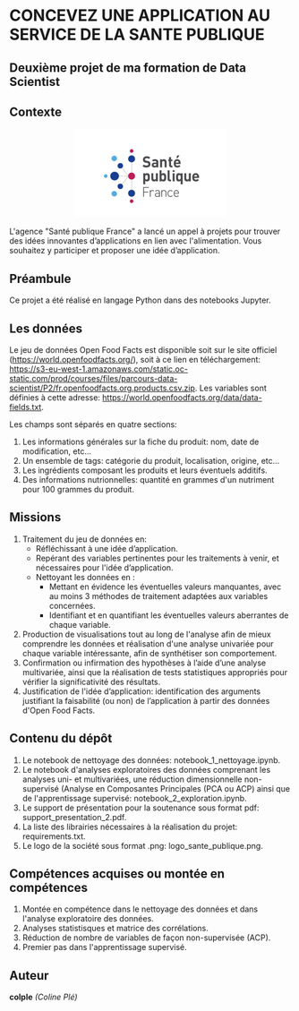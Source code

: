 # CONCEVEZ UNE APPLICATION AU SERVICE DE LA SANTE PUBLIQUE

## Deuxième projet de ma formation de Data Scientist

## Contexte

<p align="center">
  <img src="logo_sante_publique.png" alt="Texte alternatif">
</p>

L'agence "Santé publique France" a lancé un appel à projets pour trouver des idées innovantes d’applications en lien avec l'alimentation. Vous souhaitez y participer et proposer une idée d’application.

## Préambule
Ce projet a été réalisé en langage Python dans des notebooks Jupyter.

## Les données
Le jeu de données Open Food Facts est disponible soit sur le site officiel (https://world.openfoodfacts.org/), soit à ce lien en téléchargement: https://s3-eu-west-1.amazonaws.com/static.oc-static.com/prod/courses/files/parcours-data-scientist/P2/fr.openfoodfacts.org.products.csv.zip. Les variables sont définies à cette adresse: https://world.openfoodfacts.org/data/data-fields.txt.

Les champs sont séparés en quatre sections:
1. Les informations générales sur la fiche du produit: nom, date de modification, etc...
2. Un ensemble de tags: catégorie du produit, localisation, origine, etc...
3. Les ingrédients composant les produits et leurs éventuels additifs.
4. Des informations nutrionnelles: quantité en grammes d'un nutriment pour 100 grammes du produit.

## Missions
1. Traitement du jeu de données en:
   - Réfléchissant à une idée d’application.
   - Repérant des variables pertinentes pour les traitements à venir, et nécessaires pour l'idée d’application.
   - Nettoyant les données en :
       - Mettant en évidence les éventuelles valeurs manquantes, avec au moins 3 méthodes de traitement adaptées aux variables concernées.
       - Identifiant et en quantifiant les éventuelles valeurs aberrantes de chaque variable.
2. Production de visualisations tout au long de l'analyse afin de mieux comprendre les données et réalisation d'une analyse univariée pour chaque variable intéressante, afin de synthétiser son comportement.
3. Confirmation ou infirmation des hypothèses à l’aide d’une analyse multivariée, ainsi que la réalisation de tests statistiques appropriés pour vérifier la significativité des résultats.
4.  Justification de l'idée d’application: identification des arguments justifiant la faisabilité (ou non) de l’application à partir des données d'Open Food Facts.

## Contenu du dépôt
1. Le notebook de nettoyage des données: notebook_1_nettoyage.ipynb.
2. Le notebook d'analyses exploratoires des données comprenant les analyses uni- et multivariées, une réduction dimensionnelle non-supervisé (Analyse en Composantes Principales (PCA ou ACP) ainsi que de l'apprentissage supervisé: notebook_2_exploration.ipynb. 
3. Le support de présentation pour la soutenance sous format pdf: support_presentation_2.pdf.
4. La liste des librairies nécessaires à la réalisation du projet: requirements.txt.
5. Le logo de la société sous format .png: logo_sante_publique.png.

## Compétences acquises ou montée en compétences
1. Montée en compétence dans le nettoyage des données et dans l'analyse exploratoire des données.
2. Analyses statistisques et matrice des corrélations.
3. Réduction de nombre de variables de façon non-supervisée (ACP).
4. Premier pas dans l'apprentissage supervisé.

## Auteur
**colple** *(Coline Plé)*

